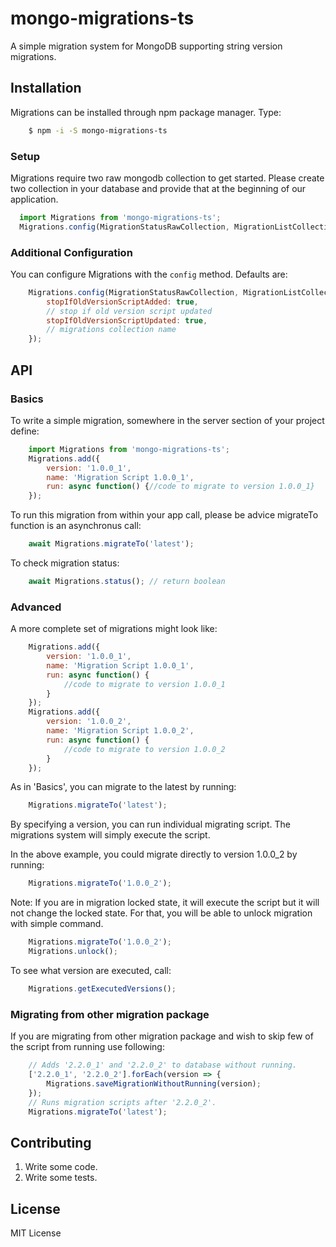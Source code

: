 # mongo-migrations-ts

A simple migration system for MongoDB supporting string version migrations.

## Installation

Migrations can be installed through npm package manager. Type:

``` sh
    $ npm -i -S mongo-migrations-ts
```
### Setup
Migrations require two raw mongodb collection to get started. Please create two collection in your database and provide that at the beginning of our application.
```javascript
  import Migrations from 'mongo-migrations-ts';
  Migrations.config(MigrationStatusRawCollection, MigrationListCollection);
```

### Additional Configuration

You can configure Migrations with the `config` method. Defaults are:

``` javascript
    Migrations.config(MigrationStatusRawCollection, MigrationListCollection, {
        stopIfOldVersionScriptAdded: true,
        // stop if old version script updated
        stopIfOldVersionScriptUpdated: true,
        // migrations collection name
    });
```

## API

### Basics

To write a simple migration, somewhere in the server section of your project define:

``` javascript
    import Migrations from 'mongo-migrations-ts';
    Migrations.add({
        version: '1.0.0_1',
        name: 'Migration Script 1.0.0_1',
        run: async function() {//code to migrate to version 1.0.0_1}
    });
```

To run this migration from within your app call, please be advice migrateTo function is an asynchronus call:

``` javascript
    await Migrations.migrateTo('latest');
```

To check migration status:

``` javascript
    await Migrations.status(); // return boolean
```

### Advanced

A more complete set of migrations might look like:

``` javascript
    Migrations.add({
        version: '1.0.0_1',
        name: 'Migration Script 1.0.0_1',
        run: async function() {
            //code to migrate to version 1.0.0_1
        }
    });
    Migrations.add({
        version: '1.0.0_2',
        name: 'Migration Script 1.0.0_2',
        run: async function() {
            //code to migrate to version 1.0.0_2
        }
    });
```

As in 'Basics', you can migrate to the latest by running:

``` javascript
    Migrations.migrateTo('latest');
```

By specifying a version, you can run individual migrating script. The migrations system will simply execute the script.  

In the above example, you could migrate directly to version 1.0.0_2 by running:

``` javascript
    Migrations.migrateTo('1.0.0_2');
```

 Note: If you are in migration locked state, it will execute the script but it will not change the locked state. For that, you will be able to unlock migration with simple command.

``` javascript
    Migrations.migrateTo('1.0.0_2');
    Migrations.unlock();
```
    
To see what version are executed, call:

``` javascript
    Migrations.getExecutedVersions();
```

### Migrating from other migration package
If you are migrating from other migration package and wish to skip few of the script from running use following:
```javascript
    // Adds '2.2.0_1' and '2.2.0_2' to database without running.
    ['2.2.0_1', '2.2.0_2'].forEach(version => {
        Migrations.saveMigrationWithoutRunning(version);
    });
    // Runs migration scripts after '2.2.0_2'.
    Migrations.migrateTo('latest');
```

## Contributing

1. Write some code.
2. Write some tests.

## License
MIT License